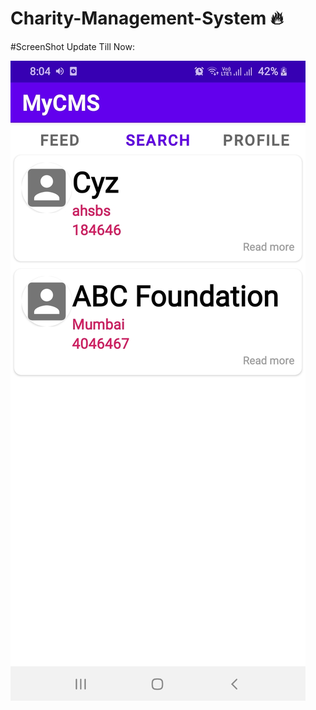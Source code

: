 # Charity-Management-System :fire:

#ScreenShot Update Till Now:

![Screenshot](https://github.com/Zulfa210/Charity-Management-System/blob/main/Images/WhatsApp%20Image%202020-12-21%20at%208.05.34%20PM.jpeg)
